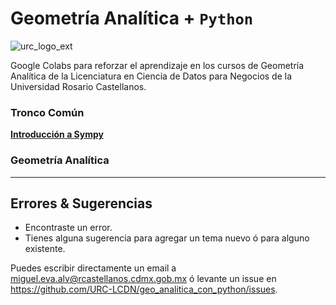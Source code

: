 # Geometría Analítica + `Python`

![urc_logo_ext](https://github.com/URC-LCDN/calculo_con_python/assets/28746720/776b5280-352f-42af-b356-16b02c5e21fc)

Google Colabs para reforzar el aprendizaje en los cursos de Geometría Analítica de la Licenciatura en Ciencia de Datos para Negocios de la Universidad Rosario Castellanos. 

### Tronco Común 
**[Introducción a Sympy](https://github.com/URC-LCDN/geo_analitica_con_python/blob/main/Intro_a_Sympy.ipynb)**

### Geometría Analítica 

___

## Errores & Sugerencias
 * Encontraste un error.
 * Tienes alguna sugerencia para agregar un tema nuevo ó para alguno existente.

Puedes escribir directamente un email a [miguel.eva.alv@rcastellanos.cdmx.gob.mx](mailto:miguel.eva.alv@rcastellanos.cdmx.gob.mx) ó levante un issue en https://github.com/URC-LCDN/geo_analitica_con_python/issues.
